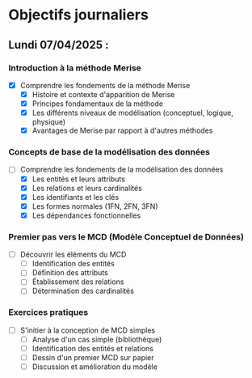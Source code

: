 # Objectifs journaliers

## Lundi 07/04/2025 :

### Introduction à la méthode Merise
- [x] Comprendre les fondements de la méthode Merise
  - [x] Histoire et contexte d'apparition de Merise
  - [x] Principes fondamentaux de la méthode
  - [x] Les différents niveaux de modélisation (conceptuel, logique, physique)
  - [x] Avantages de Merise par rapport à d'autres méthodes

### Concepts de base de la modélisation des données
- [ ] Comprendre les fondements de la modélisation des données
  - [x] Les entités et leurs attributs
  - [x] Les relations et leurs cardinalités
  - [x] Les identifiants et les clés
  - [X] Les formes normales (1FN, 2FN, 3FN)
  - [X] Les dépendances fonctionnelles

### Premier pas vers le MCD (Modèle Conceptuel de Données)
- [ ] Découvrir les éléments du MCD
  - [ ] Identification des entités
  - [ ] Définition des attributs
  - [ ] Établissement des relations
  - [ ] Détermination des cardinalités

### Exercices pratiques
- [ ] S'initier à la conception de MCD simples
  - [ ] Analyse d'un cas simple (bibliothèque)
  - [ ] Identification des entités et relations
  - [ ] Dessin d'un premier MCD sur papier
  - [ ] Discussion et amélioration du modèle 